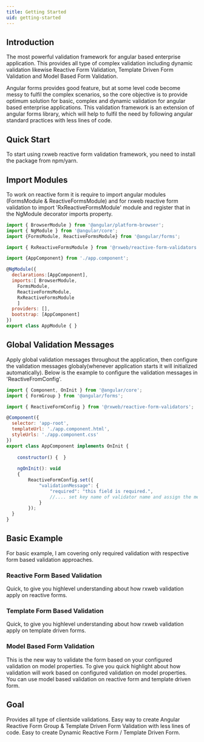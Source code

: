```yaml
---
title: Getting Started
uid: getting-started
---
```

## Introduction
The most powerful validation framework for angular based enterprise application. This provides all type of complex validation including dynamic validation likewise Reactive Form Validation, Template Driven Form Validation and Model Based Form Validation.

Angular forms provides good feature, but at some level code become messy to fulfil the complex scenarios, so the core objective is to provide optimum solution for basic, complex and dynamic validation for angular based enterprise applications. 
This validation framework is an extension of angular forms library, which will help to fulfil the need by following angular standard practices with less lines of code. 



## Quick Start
To start using rxweb reactive form validation framework, you need to install the package from npm/yarn.

## Import Modules
To work on reactive form it is require to import angular modules (FormsModule & ReactiveFormsModule) and for rxweb reactive form validation to import 'RxReactiveFormsModule' module and register that in the NgModule decorator imports property.
```js
import { BrowserModule } from '@angular/platform-browser';
import { NgModule } from '@angular/core';
import {FormsModule, ReactiveFormsModule} from '@angular/forms'; 

import { RxReactiveFormsModule } from '@rxweb/reactive-form-validators';

import {AppComponent} from './app.component';

@NgModule({
  declarations:[AppComponent],
  imports:[ BrowserModule, 
	FormsModule,
	ReactiveFormsModule, 
	RxReactiveFormsModule
	] 
  providers: [], 
  bootstrap: [AppComponent]
})
export class AppModule { }
```

## Global Validation Messages
Apply global validation messages throughout the application, then configure the validation messages globaly(whenever application starts it will initialized automatically). 
Below is the example to configure the validation messages in 'ReactiveFromConfig'.
```js
import { Component, OnInit } from '@angular/core';
import { FormGroup } from '@angular/forms';

import { ReactiveFormConfig } from '@rxweb/reactive-form-validators'; 

@Component({
  selector: 'app-root',
  templateUrl: './app.component.html',
  styleUrls: './app.component.css'
})
export class AppComponent implements OnInit {
  
	constructor() {  }
  
	ngOnInit(): void 
	{
		ReactiveFormConfig.set({ 
            "validationMessage": {
                "required": "this field is required.",
				//.... set key name of validator name and assign the message of that particular key.
            }
        });
  }
}
```
## Basic Example
For basic example, I am covering only required validation with respective form based validation approaches.

### Reactive Form Based Validation 
Quick, to give you highlevel understanding about how rxweb validation apply on reactive forms.


### Template Form Based Validation
Quick, to give you highlevel understanding about how rxweb validation apply on template driven forms.

### Model Based Form Validation
This is the new way to validate the form based on your configured validation on model properties. To give you quick highlight about how validation will work based on configured validation on model properties.
You can use model based validation on reactive form and template driven form.


## Goal 
Provides all type of clientside validations.
Easy way to create Angular Reactive Form Group & Template Driven Form Validation with less lines of code.
Easy to create Dynamic Reactive Form / Template Driven Form.

